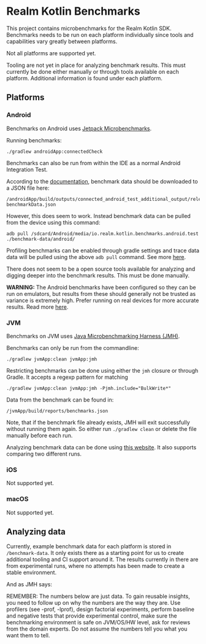 # Realm Kotlin Benchmarks

This project contains microbenchmarks for the Realm Kotlin SDK. Benchmarks needs to be run on 
each platform individually since tools and capabilities vary greatly between platforms.

Not all platforms are supported yet.

Tooling are not yet in place for analyzing benchmark results. This must currently be done either 
manually or through tools available on each platform. Additional information is found under each
platform.


## Platforms 

### Android

Benchmarks on Android uses [Jetpack Microbenchmarks](https://developer.android.com/studio/profile/microbenchmark-overview).

Running benchmarks:
```
./gradlew androidApp:connectedCheck
```

Benchmarks can also be run from within the IDE as a normal Android Integration Test.

According to the [documentation](https://developer.android.com/studio/profile/microbenchmark-write#benchmark-results), 
benchmark data should be downloaded to a JSON file here:
```
/androidApp/build/outputs/connected_android_test_additional_output/releaseAndroidTest/connected/<deviceId>/<appId>-benchmarkData.json
```

However, this does seem to work. Instead benchmark data can be pulled from the device
using this command:
```
adb pull /sdcard/Android/media/io.realm.kotlin.benchmarks.android.test ./benchmark-data/android/
```

Profiling benchmarks can be enabled through gradle settings and trace data data will be pulled
using the above `adb pull` command. See more [here](https://developer.android.com/studio/profile/microbenchmark-profile).

There does not seem to be a open source tools available for analyzing and digging deeper into the 
benchmark results. This must be done manually.

**WARNING:** The Android benchmarks have been configured so they can be run on emulators, but results from
these should generally not be trusted as variance is extremely high. Prefer running on real devices
for more accurate results. Read more [here](https://developer.android.com/studio/profile/microbenchmark-overview#benchmark-consistency).

### JVM

Benchmarks on JVM uses [Java Microbenchmarking Harness (JMH)](https://github.com/openjdk/jmh).

Benchmarks can only be run from the commandline:
```
./gradlew jvmApp:clean jvmApp:jmh
```

Restricting benchmarks can be done using either the `jmh` closure or through Gradle. It accepts a
regexp pattern for matching
```
./gradlew jvmApp:clean jvmApp:jmh -Pjmh.include="BulkWrite*"
```

Data from the benchmark can be found in:
```
/jvmApp/build/reports/benchmarks.json
```

Note, that if the benchmark file already exists, JMH will exit successfully without running them
again. So either run `./gradlew clean` or delete the file manually before each run.

Analyzing benchmark data can be done using [this website](https://jmh.morethan.io/). It also
supports comparing two different runs.

### iOS
Not supported yet. 

### macOS
Not supported yet.


## Analyzing data

Currently, example benchmark data for each platform is stored in `/benchmark-data`. It only exists
there as a starting point for us to create additional tooling and CI support around it. The results
currently in there are from experimental runs, where no attempts has been made to create a stable
environment.

And as JMH says:

REMEMBER: The numbers below are just data. To gain reusable insights, you need to follow up on
why the numbers are the way they are. Use profilers (see -prof, -lprof), design factorial
experiments, perform baseline and negative tests that provide experimental control, make sure
the benchmarking environment is safe on JVM/OS/HW level, ask for reviews from the domain experts.
Do not assume the numbers tell you what you want them to tell.


